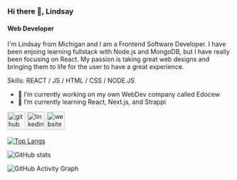 ### Hi there 👋, Lindsay  
#### Web Developer
I'm Lindsay from Michigan and I am a Frontend Software Developer. I have been enjoing learning fullstack with Node.js and MongoDB, but I have really been focusing on React. My passion is taking great web designs and bringing them to life for the user to have a great experience.

Skills: REACT / JS / HTML / CSS / NODE.JS

- 🔭 I’m currently working on my own WebDev company called Edocew 
- 🌱 I’m currently learning React, Next.js, and Strappi 


[<img src='https://cdn.jsdelivr.net/npm/simple-icons@3.0.1/icons/github.svg' alt='github' height='40'>](https://github.com/lindsayRae)  [<img src='https://cdn.jsdelivr.net/npm/simple-icons@3.0.1/icons/linkedin.svg' alt='linkedin' height='40'>](https://www.linkedin.com/in/https://www.linkedin.com/in/lindsay-aiello//)  [<img src='https://cdn.jsdelivr.net/npm/simple-icons@3.0.1/icons/icloud.svg' alt='website' height='40'>](https://www.edocew.com/)  

[![Top Langs](https://github-readme-stats.vercel.app/api/top-langs/?username=lindsayRae)](https://github.com/anuraghazra/github-readme-stats)

![GitHub stats](https://github-readme-stats.vercel.app/api?username=lindsayRae&show_icons=true)  

![GitHub Activity Graph](https://activity-graph.herokuapp.com/graph?username=lindsayRae)  


<!--
**lindsayRae/lindsayRae** is a ✨ _special_ ✨ repository because its `README.md` (this file) appears on your GitHub profile.

Here are some ideas to get you started:

- 🔭 I’m currently working on ...
- 🌱 I’m currently learning ...
- 👯 I’m looking to collaborate on ...
- 🤔 I’m looking for help with ...
- 💬 Ask me about ...
- 📫 How to reach me: ...
- 😄 Pronouns: ...
- ⚡ Fun fact: ...
-->
